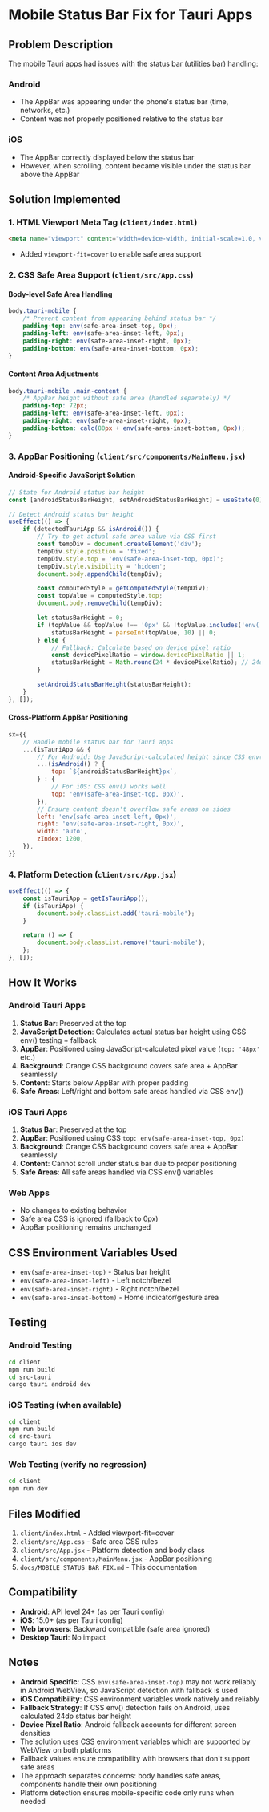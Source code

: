 # Mobile Status Bar Fix for Tauri Apps

## Problem Description

The mobile Tauri apps had issues with the status bar (utilities bar) handling:

### Android
- The AppBar was appearing under the phone's status bar (time, networks, etc.)
- Content was not properly positioned relative to the status bar

### iOS
- The AppBar correctly displayed below the status bar
- However, when scrolling, content became visible under the status bar above the AppBar

## Solution Implemented

### 1. HTML Viewport Meta Tag (`client/index.html`)
```html
<meta name="viewport" content="width=device-width, initial-scale=1.0, viewport-fit=cover" />
```
- Added `viewport-fit=cover` to enable safe area support

### 2. CSS Safe Area Support (`client/src/App.css`)

#### Body-level Safe Area Handling
```css
body.tauri-mobile {
    /* Prevent content from appearing behind status bar */
    padding-top: env(safe-area-inset-top, 0px);
    padding-left: env(safe-area-inset-left, 0px);
    padding-right: env(safe-area-inset-right, 0px);
    padding-bottom: env(safe-area-inset-bottom, 0px);
}
```

#### Content Area Adjustments
```css
body.tauri-mobile .main-content {
    /* AppBar height without safe area (handled separately) */
    padding-top: 72px;
    padding-left: env(safe-area-inset-left, 0px);
    padding-right: env(safe-area-inset-right, 0px);
    padding-bottom: calc(80px + env(safe-area-inset-bottom, 0px));
}
```

### 3. AppBar Positioning (`client/src/components/MainMenu.jsx`)

#### Android-Specific JavaScript Solution
```jsx
// State for Android status bar height
const [androidStatusBarHeight, setAndroidStatusBarHeight] = useState(0);

// Detect Android status bar height
useEffect(() => {
    if (detectedTauriApp && isAndroid()) {
        // Try to get actual safe area value via CSS first
        const tempDiv = document.createElement('div');
        tempDiv.style.position = 'fixed';
        tempDiv.style.top = 'env(safe-area-inset-top, 0px)';
        tempDiv.style.visibility = 'hidden';
        document.body.appendChild(tempDiv);

        const computedStyle = getComputedStyle(tempDiv);
        const topValue = computedStyle.top;
        document.body.removeChild(tempDiv);

        let statusBarHeight = 0;
        if (topValue && topValue !== '0px' && !topValue.includes('env(')) {
            statusBarHeight = parseInt(topValue, 10) || 0;
        } else {
            // Fallback: Calculate based on device pixel ratio
            const devicePixelRatio = window.devicePixelRatio || 1;
            statusBarHeight = Math.round(24 * devicePixelRatio); // 24dp
        }

        setAndroidStatusBarHeight(statusBarHeight);
    }
}, []);
```

#### Cross-Platform AppBar Positioning
```jsx
sx={{
    // Handle mobile status bar for Tauri apps
    ...(isTauriApp && {
        // For Android: Use JavaScript-calculated height since CSS env() might not work properly
        ...(isAndroid() ? {
            top: `${androidStatusBarHeight}px`,
        } : {
            // For iOS: CSS env() works well
            top: 'env(safe-area-inset-top, 0px)',
        }),
        // Ensure content doesn't overflow safe areas on sides
        left: 'env(safe-area-inset-left, 0px)',
        right: 'env(safe-area-inset-right, 0px)',
        width: 'auto',
        zIndex: 1200,
    }),
}}
```

### 4. Platform Detection (`client/src/App.jsx`)
```jsx
useEffect(() => {
    const isTauriApp = getIsTauriApp();
    if (isTauriApp) {
        document.body.classList.add('tauri-mobile');
    }

    return () => {
        document.body.classList.remove('tauri-mobile');
    };
}, []);
```

## How It Works

### Android Tauri Apps
1. **Status Bar**: Preserved at the top
2. **JavaScript Detection**: Calculates actual status bar height using CSS env() testing + fallback
3. **AppBar**: Positioned using JavaScript-calculated pixel value (`top: '48px'` etc.)
4. **Background**: Orange CSS background covers safe area + AppBar seamlessly
5. **Content**: Starts below AppBar with proper padding
6. **Safe Areas**: Left/right and bottom safe areas handled via CSS env()

### iOS Tauri Apps
1. **Status Bar**: Preserved at the top
2. **AppBar**: Positioned using CSS `top: env(safe-area-inset-top, 0px)`
3. **Background**: Orange CSS background covers safe area + AppBar seamlessly
4. **Content**: Cannot scroll under status bar due to proper positioning
5. **Safe Areas**: All safe areas handled via CSS env() variables

### Web Apps
- No changes to existing behavior
- Safe area CSS is ignored (fallback to 0px)
- AppBar positioning remains unchanged

## CSS Environment Variables Used

- `env(safe-area-inset-top)` - Status bar height
- `env(safe-area-inset-left)` - Left notch/bezel
- `env(safe-area-inset-right)` - Right notch/bezel
- `env(safe-area-inset-bottom)` - Home indicator/gesture area

## Testing

### Android Testing
```bash
cd client
npm run build
cd src-tauri
cargo tauri android dev
```

### iOS Testing (when available)
```bash
cd client
npm run build
cd src-tauri
cargo tauri ios dev
```

### Web Testing (verify no regression)
```bash
cd client
npm run dev
```

## Files Modified

1. `client/index.html` - Added viewport-fit=cover
2. `client/src/App.css` - Safe area CSS rules
3. `client/src/App.jsx` - Platform detection and body class
4. `client/src/components/MainMenu.jsx` - AppBar positioning
5. `docs/MOBILE_STATUS_BAR_FIX.md` - This documentation

## Compatibility

- **Android**: API level 24+ (as per Tauri config)
- **iOS**: 15.0+ (as per Tauri config)
- **Web browsers**: Backward compatible (safe area ignored)
- **Desktop Tauri**: No impact

## Notes

- **Android Specific**: CSS `env(safe-area-inset-top)` may not work reliably in Android WebView, so JavaScript detection with fallback is used
- **iOS Compatibility**: CSS environment variables work natively and reliably
- **Fallback Strategy**: If CSS env() detection fails on Android, uses calculated 24dp status bar height
- **Device Pixel Ratio**: Android fallback accounts for different screen densities
- The solution uses CSS environment variables which are supported by WebView on both platforms
- Fallback values ensure compatibility with browsers that don't support safe areas
- The approach separates concerns: body handles safe areas, components handle their own positioning
- Platform detection ensures mobile-specific code only runs when needed
